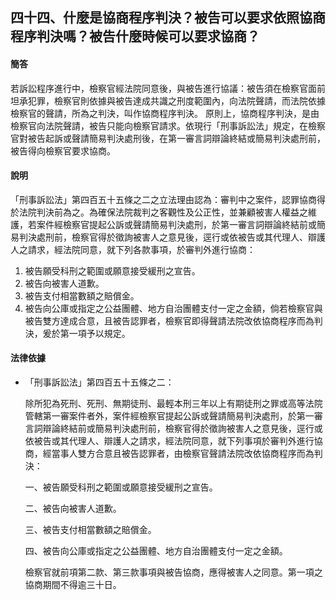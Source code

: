 ## 四十四、什麼是協商程序判決？被告可以要求依照協商程序判決嗎？被告什麼時候可以要求協商？

#### 簡答

若訴訟程序進行中，檢察官經法院同意後，與被告進行協議：被告須在檢察官面前坦承犯罪，檢察官則依據與被告達成共識之刑度範圍內，向法院聲請，而法院依據檢察官的聲請，所為之判決，叫作協商程序判決。
原則上，協商程序判決，是由檢察官向法院聲請，被告只能向檢察官請求。依現行「刑事訴訟法」規定，在檢察官對被告起訴或聲請簡易判決處刑後，在第一審言詞辯論終結或簡易判決處刑前，被告得向檢察官要求協商。

#### 說明

「刑事訴訟法」第四百五十五條之二之立法理由認為：審判中之案件，認罪協商得於法院判決前為之。為確保法院裁判之客觀性及公正性，並兼顧被害人權益之維護，若案件經檢察官提起公訴或聲請簡易判決處刑，於第一審言詞辯論終結前或簡易判決處刑前，檢察官得於徵詢被害人之意見後，逕行或依被告或其代理人、辯護人之請求，經法院同意，就下列各款事項，於審判外進行協商：

1. 被告願受科刑之範圍或願意接受緩刑之宣告。
2. 被告向被害人道歉。
3. 被告支付相當數額之賠償金。
4. 被告向公庫或指定之公益團體、地方自治團體支付一定之金額，倘若檢察官與被告雙方達成合意，且被告認罪者，檢察官即得聲請法院改依協商程序而為判決，爰於第一項予以規定。

#### 法律依據

* 「刑事訴訟法」第四百五十五條之二：

   除所犯為死刑、死刑、無期徒刑、最輕本刑三年以上有期徒刑之罪或高等法院管轄第一審案件者外，案件經檢察官提起公訴或聲請簡易判決處刑，於第一審言詞辯論終結前或簡易判決處刑前，檢察官得於徵詢被害人之意見後，逕行或依被告或其代理人、辯護人之請求，經法院同意，就下列事項於審判外進行協商，經當事人雙方合意且被告認罪者，由檢察官聲請法院改依協商程序而為判決：

   一、被告願受科刑之範圍或願意接受緩刑之宣告。

   二、被告向被害人道歉。

   三、被告支付相當數額之賠償金。

   四、被告向公庫或指定之公益團體、地方自治團體支付一定之金額。

   檢察官就前項第二款、第三款事項與被告協商，應得被害人之同意。第一項之協商期間不得逾三十日。
